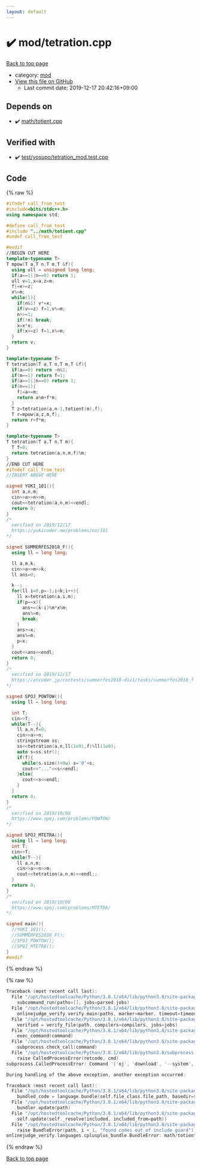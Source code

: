 ```yaml
---
layout: default
---
```


<!-- mathjax config similar to math.stackexchange -->
<script type="text/javascript" async
  src="https://cdnjs.cloudflare.com/ajax/libs/mathjax/2.7.5/MathJax.js?config=TeX-MML-AM_CHTML">
</script>
<script type="text/x-mathjax-config">
  MathJax.Hub.Config({
    TeX: { equationNumbers: { autoNumber: "AMS" }},
    tex2jax: {
      inlineMath: [ ['$','$'] ],
      processEscapes: true
    },
    "HTML-CSS": { matchFontHeight: false },
    displayAlign: "left",
    displayIndent: "2em"
  });
</script>

<script type="text/javascript" src="https://cdnjs.cloudflare.com/ajax/libs/jquery/3.4.1/jquery.min.js"></script>
<script src="https://cdn.jsdelivr.net/npm/jquery-balloon-js@1.1.2/jquery.balloon.min.js" integrity="sha256-ZEYs9VrgAeNuPvs15E39OsyOJaIkXEEt10fzxJ20+2I=" crossorigin="anonymous"></script>
<script type="text/javascript" src="../../assets/js/copy-button.js"></script>
<link rel="stylesheet" href="../../assets/css/copy-button.css" />


# :heavy_check_mark: mod/tetration.cpp

<a href="../../index.html">Back to top page</a>

* category: <a href="../../index.html#ad148a3ca8bd0ef3b48c52454c493ec5">mod</a>
* <a href="{{ site.github.repository_url }}/blob/master/mod/tetration.cpp">View this file on GitHub</a>
    - Last commit date: 2019-12-17 20:42:16+09:00




## Depends on

* :heavy_check_mark: <a href="../math/totient.cpp.html">math/totient.cpp</a>


## Verified with

* :heavy_check_mark: <a href="../../verify/test/yosupo/tetration_mod.test.cpp.html">test/yosupo/tetration_mod.test.cpp</a>


## Code

<a id="unbundled"></a>
{% raw %}
```cpp
#ifndef call_from_test
#include<bits/stdc++.h>
using namespace std;

#define call_from_test
#include "../math/totient.cpp"
#undef call_from_test

#endif
//BEGIN CUT HERE
template<typename T>
T mpow(T a,T n,T m,T &f){
  using ull = unsigned long long;
  if(a==1||n==0) return 1;
  ull v=1,x=a,z=m;
  f|=x>=z;
  x%=m;
  while(1){
    if(n&1) v*=x;
    if(v>=z) f=1,v%=m;
    n>>=1;
    if(!n) break;
    x=x*x;
    if(x>=z) f=1,x%=m;
  }
  return v;
}

template<typename T>
T tetration(T a,T n,T m,T &f){
  if(a==0) return ~n&1;
  if(m==1) return f=1;
  if(a==1||n==0) return 1;
  if(n==1){
    f|=a>=m;
    return a%m+f*m;
  }
  T z=tetration(a,n-1,totient(m),f);
  T r=mpow(a,z,m,f);
  return r+f*m;
}

template<typename T>
T tetration(T a,T n,T m){
  T f=0;
  return tetration(a,n,m,f)%m;
}
//END CUT HERE
#ifndef call_from_test
//INSERT ABOVE HERE

signed YUKI_181(){
  int a,n,m;
  cin>>a>>n>>m;
  cout<<tetration(a,n,m)<<endl;
  return 0;
}
/*
  verified on 2019/12/17
  https://yukicoder.me/problems/no/181
*/

signed SUMMERFES2018_F(){
  using ll = long long;

  ll a,m,k;
  cin>>a>>m>>k;
  ll ans=0;

  k--;
  for(ll i=0,p=-1;i<k;i++){
    ll x=tetration(a,i,m);
    if(p==x){
      ans+=(k-i)%m*x%m;
      ans%=m;
      break;
    }
    ans+=x;
    ans%=m;
    p=x;
  }
  cout<<ans<<endl;
  return 0;
}
/*
  verified on 2019/12/17
  https://atcoder.jp/contests/summerfes2018-div1/tasks/summerfes2018_f
*/

signed SPOJ_POWTOW(){
  using ll = long long;

  int T;
  cin>>T;
  while(T--){
    ll a,n,f=0;
    cin>>a>>n;
    stringstream ss;
    ss<<tetration(a,n,ll(1e9),f)%ll(1e9);
    auto s=ss.str();
    if(f){
      while(s.size()<9u) s='0'+s;
      cout<<"..."<<s<<endl;
    }else{
      cout<<s<<endl;
    }
  }
  return 0;
}
/*
  verified on 2019/10/08
  https://www.spoj.com/problems/POWTOW/
*/

signed SPOJ_MTETRA(){
  using ll = long long;
  int T;
  cin>>T;
  while(T--){
    ll a,n,m;
    cin>>a>>n>>m;
    cout<<tetration(a,n,m)<<endl;;
  }
  return 0;
}
/*
  verified on 2019/10/08
  https://www.spoj.com/problems/MTETRA/
*/

signed main(){
  //YUKI_181();
  //SUMMERFES2018_F();
  //SPOJ_POWTOW();
  //SPOJ_MTETRA();
}
#endif

```
{% endraw %}

<a id="bundled"></a>
{% raw %}
```cpp
Traceback (most recent call last):
  File "/opt/hostedtoolcache/Python/3.8.1/x64/lib/python3.8/site-packages/onlinejudge_verify/main.py", line 181, in main
    subcommand_run(paths=[], jobs=parsed.jobs)
  File "/opt/hostedtoolcache/Python/3.8.1/x64/lib/python3.8/site-packages/onlinejudge_verify/main.py", line 59, in subcommand_run
    onlinejudge_verify.verify.main(paths, marker=marker, timeout=timeout, jobs=jobs)
  File "/opt/hostedtoolcache/Python/3.8.1/x64/lib/python3.8/site-packages/onlinejudge_verify/verify.py", line 116, in main
    verified = verify_file(path, compilers=compilers, jobs=jobs)
  File "/opt/hostedtoolcache/Python/3.8.1/x64/lib/python3.8/site-packages/onlinejudge_verify/verify.py", line 70, in verify_file
    exec_command(command)
  File "/opt/hostedtoolcache/Python/3.8.1/x64/lib/python3.8/site-packages/onlinejudge_verify/verify.py", line 28, in exec_command
    subprocess.check_call(command)
  File "/opt/hostedtoolcache/Python/3.8.1/x64/lib/python3.8/subprocess.py", line 364, in check_call
    raise CalledProcessError(retcode, cmd)
subprocess.CalledProcessError: Command '['oj', 'download', '--system', '-d', '.verify-helper/cache/ad454c14bfdd77526dd7c6bc932b431e/test', 'https://yukicoder.me/problems/1948']' returned non-zero exit status 1.

During handling of the above exception, another exception occurred:

Traceback (most recent call last):
  File "/opt/hostedtoolcache/Python/3.8.1/x64/lib/python3.8/site-packages/onlinejudge_verify/docs.py", line 343, in write_contents
    bundled_code = language.bundle(self.file_class.file_path, basedir=self.cpp_source_path)
  File "/opt/hostedtoolcache/Python/3.8.1/x64/lib/python3.8/site-packages/onlinejudge_verify/languages/cplusplus.py", line 63, in bundle
    bundler.update(path)
  File "/opt/hostedtoolcache/Python/3.8.1/x64/lib/python3.8/site-packages/onlinejudge_verify/languages/cplusplus_bundle.py", line 182, in update
    self.update(self._resolve(included, included_from=path))
  File "/opt/hostedtoolcache/Python/3.8.1/x64/lib/python3.8/site-packages/onlinejudge_verify/languages/cplusplus_bundle.py", line 151, in update
    raise BundleError(path, i + 1, "found codes out of include guard")
onlinejudge_verify.languages.cplusplus_bundle.BundleError: math/totient.cpp: line 5: found codes out of include guard

```
{% endraw %}

<a href="../../index.html">Back to top page</a>

